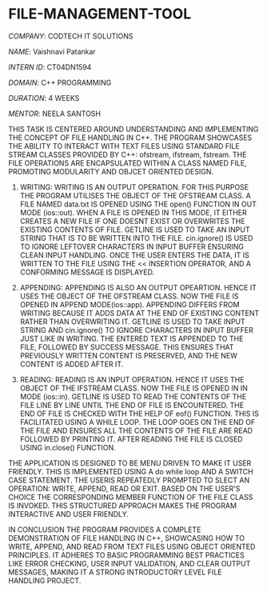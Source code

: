 # FILE-MANAGEMENT-TOOL
*COMPANY*: CODTECH IT SOLUTIONS

*NAME*: Vaishnavi Patankar

*INTERN ID*: CT04DN1594

*DOMAIN*: C++ PROGRAMMING 

*DURATION*: 4 WEEKS

*MENTOR*: NEELA SANTOSH

THIS TASK IS CENTERED AROUND UNDERSTANDING AND IMPLEMENTING THE CONCEPT OF FILE HANDLING IN C++. THE PROGRAM SHOWCASES THE ABILITY TO INTERACT WITH TEXT FILES USING STANDARD FILE STREAM CLASSES PROVIDED BY C++: ofstream, ifstream, fstream. THE FILE OPERATIONS ARE ENCAPSULATED WITHIN A CLASS NAMED FILE, PROMOTING MODULARITY AND OBJCET ORIENTED DESIGN.

1. WRITING:
   WRITING IS AN OUTPUT OPERATION. FOR THIS PURPOSE THE PROGRAM UTILISES THE OBJECT OF THE OFSTREAM CLASS. A FILE NAMED data.txt IS OPENED USING THE open() FUNCTION IN OUT MODE (ios::out). WHEN A FILE IS OPENED      IN THIS MODE, IT EITHER CREATES A NEW FILE IF ONE DOESNT EXIST OR OVERWRITES THE EXISTING CONTENTS OF FILE.
   GETLINE IS USED TO TAKE AN INPUT STRING THAT IS TO BE WRITTEN INTO THE FILE.
   cin.ignore() IS USED TO IGNORE LEFTOVER CHARACTERS IN INPUT BUFFER ENSURING CLEAN INPUT HANDLING.
   ONCE THE USER ENTERS THE DATA, IT IS WRITTEN TO THE FILE USING THE << INSERTION OPERATOR, AND A CONFORMING MESSAGE IS DISPLAYED.
   
2. APPENDING:
  APPENDING IS ALSO AN OUTPUT OPEARTION. HENCE IT USES THE OBJECT OF THE OFSTREAM CLASS. NOW THE FILE IS OPENED IN APPEND MODE(ios::app). APPENDING DIFFERS FROM WRITING BECAUSE IT ADDS DATA AT THE END OF EXISTING   CONTENT RATHER THAN OVERWRITING IT. 
  GETLINE IS USED TO TAKE INPUT STRING  AND cin.ignore() TO IGNORE CHARACTERS IN INPUT BUFFER JUST LIKE IN WRITING.
  THE ENTERED TEXT IS APPENDED TO THE FILE, FOLLOWED BY SUCCESS MESSAGE. THIS ENSURES THAT PREVIOUSLY WRITTEN CONTENT IS PRESERVED, AND THE NEW CONTENT IS ADDED AFTER IT.

3. READING:
   READING IS AN INPUT OPERATION. HENCE IT USES THE OBJECT OF THE IFSTREAM CLASS. NOW THE FILE IS OPENED IN IN MODE (ios::in).
   GETLINE IS USED TO READ THE CONTENTS OF THE FILE LINE BY LINE UNTIL THE END OF FILE IS ENCOUNTERED.
   THE END OF FILE IS CHECKED WITH THE HELP OF eof() FUNCTION.
   THIS IS FACILITATED USING A WHILE LOOP. THE LOOP GOES ON THE END OF THE FILE AND ENSURES ALL THE CONTENTS OF THE FILE ARE READ FOLLOWED BY PRINTING IT.
   AFTER READING THE FILE IS CLOSED USING in.close() FUNCTION.
   
THE APPLICATION IS DESIGNED TO BE MENU DRIVEN TO MAKE IT USER FRIENDLY. THIS IS IMPLEMENTED USING A do while loop AND A SWITCH CASE STATEMENT. THE USERIS REPEATEDLY PROMPTED TO SLECT AN OPERATION: WRITE, APPEND, READ OR EXIT. BASED ON THE USER'S CHOICE THE CORRESPONDING MEMBER FUNCTION OF THE FILE CLASS IS INVOKED. THIS STRUCTURED APPROACH MAKES THE PROGRAM INTERACTIVE AND USER FRIENDLY.

IN CONCLUSION THE PROGRAM PROVIDES A COMPLETE DEMONSTRATION OF FILE HANDLING IN C++, SHOWCASING HOW TO WRITE, APPEND, AND READ FROM TEXT FILES USING OBJECT ORIENTED PRINCIPLES. IT ADHERES TO BASIC PROGRAMMING BEST PRACTICES LIKE ERROR CHECKING, USER INPUT VALIDATION, AND CLEAR OUTPUT MESSAGES, MAKING IT A STRONG INTRODUCTORY LEVEL FILE HANDLING PROJECT.


  
